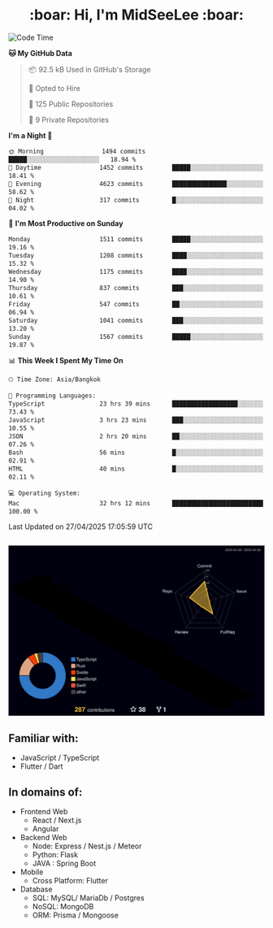 <h1 align="center"> :boar: Hi, I'm MidSeeLee :boar:</h1>
 
<!--START_SECTION:waka-->
![Code Time](http://img.shields.io/badge/Code%20Time-2%2C831%20hrs-blue)

**🐱 My GitHub Data** 

> 📦 92.5 kB Used in GitHub's Storage 
 > 
> 💼 Opted to Hire
 > 
> 📜 125 Public Repositories 
 > 
> 🔑 9 Private Repositories 
 > 
**I'm a Night 🦉** 

```text
🌞 Morning                1494 commits        █████░░░░░░░░░░░░░░░░░░░░   18.94 % 
🌆 Daytime                1452 commits        █████░░░░░░░░░░░░░░░░░░░░   18.41 % 
🌃 Evening                4623 commits        ███████████████░░░░░░░░░░   58.62 % 
🌙 Night                  317 commits         █░░░░░░░░░░░░░░░░░░░░░░░░   04.02 % 
```
📅 **I'm Most Productive on Sunday** 

```text
Monday                   1511 commits        █████░░░░░░░░░░░░░░░░░░░░   19.16 % 
Tuesday                  1208 commits        ████░░░░░░░░░░░░░░░░░░░░░   15.32 % 
Wednesday                1175 commits        ████░░░░░░░░░░░░░░░░░░░░░   14.90 % 
Thursday                 837 commits         ███░░░░░░░░░░░░░░░░░░░░░░   10.61 % 
Friday                   547 commits         ██░░░░░░░░░░░░░░░░░░░░░░░   06.94 % 
Saturday                 1041 commits        ███░░░░░░░░░░░░░░░░░░░░░░   13.20 % 
Sunday                   1567 commits        █████░░░░░░░░░░░░░░░░░░░░   19.87 % 
```


📊 **This Week I Spent My Time On** 

```text
🕑︎ Time Zone: Asia/Bangkok

💬 Programming Languages: 
TypeScript               23 hrs 39 mins      ██████████████████░░░░░░░   73.43 % 
JavaScript               3 hrs 23 mins       ███░░░░░░░░░░░░░░░░░░░░░░   10.55 % 
JSON                     2 hrs 20 mins       ██░░░░░░░░░░░░░░░░░░░░░░░   07.26 % 
Bash                     56 mins             █░░░░░░░░░░░░░░░░░░░░░░░░   02.91 % 
HTML                     40 mins             █░░░░░░░░░░░░░░░░░░░░░░░░   02.11 % 

💻 Operating System: 
Mac                      32 hrs 12 mins      █████████████████████████   100.00 % 
```


 Last Updated on 27/04/2025 17:05:59 UTC
<!--END_SECTION:waka-->

##

![](./profile-3d-contrib/profile-night-rainbow.svg)

## Familiar with:
- JavaScript / TypeScript
- Flutter / Dart

## In domains of:
- Frontend Web
  - React / Next.js
  - Angular
- Backend Web
  - Node: Express / Nest.js / Meteor
  - Python: Flask
  - JAVA : Spring Boot
- Mobile
  - Cross Platform: Flutter
- Database
  - SQL: MySQL/ MariaDb / Postgres
  - NoSQL: MongoDB
  - ORM: Prisma / Mongoose
